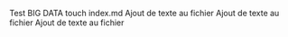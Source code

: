 Test BIG DATA touch index.md
Ajout de texte au fichier
Ajout de texte au fichier
Ajout de texte au fichier
